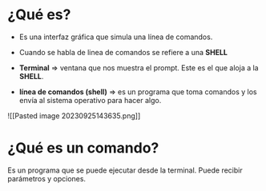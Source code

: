 # ¿Qué es?
- Es una interfaz gráfica que simula una línea de comandos. 
- Cuando se habla de linea de comandos se refiere a una **SHELL**

- **Terminal** => ventana que nos muestra el prompt. Este es el que aloja a la **SHELL**.
- **línea de comandos (shell)** => es un programa que toma comandos y los envía al sistema operativo para hacer algo.

![[Pasted image 20230925143635.png]]
# ¿Qué es un comando?
Es un programa que se puede ejecutar desde la terminal. Puede recibir parámetros y opciones.
